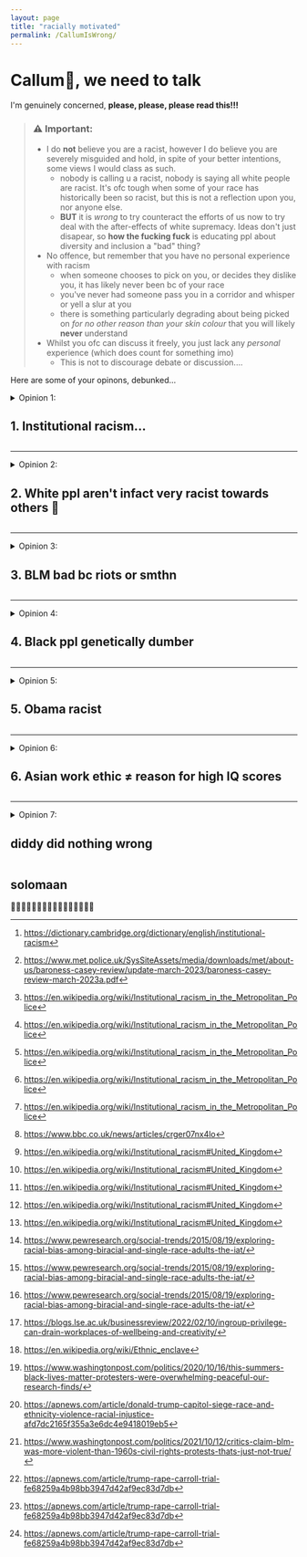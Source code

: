```yaml
---
layout: page
title: "racially motivated"
permalink: /CallumIsWrong/
---
```

# Callum🥕, we need to talk

I'm genuinely concerned, **please, please, please read this!!!**  


> ### ⚠️  Important:
> - I do **not** believe you are a racist, however I do believe you are severely misguided and hold, in spite of your better intentions, some views I would class as such.
>     -  nobody is calling u a racist, nobody is saying all white people are racist. It's ofc tough when some of your race has historically been so racist, but this is not a reflection upon you, nor anyone else.
>     -  **BUT** it is _wrong_ to try counteract the efforts of us now to try deal with the after-effects of white supremacy. Ideas don't just disapear, so **how the fucking fuck** is educating ppl about diversity and inclusion a "bad" thing?
> - No offence, but remember that you have no personal experience with racism
>   - when someone chooses to pick on you, or decides they dislike you, it has likely never been bc of your race
>   - you've never had someone pass you in a corridor and whisper or yell a slur at you
>   - there is something particularly degrading about being picked on _for no other reason than your skin colour_ that you will likely **never** understand
> - Whilst you ofc can discuss it freely, you just lack any _personal_ experience (which does count for something imo)
>   - This is not to discourage debate or discussion....  

Here are some of your opinons, debunked...

<details>
<summary> Opinion 1: <h2>1. Institutional racism... </h2></summary>

> "The fact is, race relations were really pretty good before Obama started going on about system racism and we had blm and stuff"  

Really?, _really_?, __*really*__??  
You really believe this **crap**???   

By _"system racism"_ i assume you mean systematic/institutional racism - how on earth is it a bad thing to bring institutional racism into the limelight??  

### ...so you think institutional racism doesn't exist?  
Rather than list of reasons why you are absolutely and utterly stupid, I think it'll more constructive to convince you that it does.
lets first take a look at a definition:

>#### institutional racism  
>noun  
>UK  /ˌɪn.stɪˌtʃuː.ʃən.əl ˈreɪ.sɪ.zəm/ US  /ˌɪn.stəˌtuː.ʃən.əl ˈreɪ.sɪ.zəm/  
>policies, rules, practices, etc. that are a usual part of the way an organization works, and that result in and support a continued unfair advantage to some people and unfair or harmful treatment of others based on race  [^1]

Seems simple enough. Any org. in which one race (e.g. whites) have an unfair advantage over another (e.g. blacks) counts as posessing institutional racism.

#### what institutional racism does NOT mean:
- only a white's problem
- that _everyone_ in the institution is racist
- that _anyone_ in the institution is openly or otherwise consciously racist

Lets explore some org.s that fit that definition...

### Evidence for systematic racism in the Met police
The last independent review of the Met Police's internal culture stated[^2]:
1. Clearly not everyone in the Met is racist, but there are racists and people with racist attitudes within the organisation
2. Black and ethnic minority officers and staff experience racism at work and it is routinely ignored, dismissed, or not spoken about. Many do not think it is worth reporting
3. Racism and racial bias are reinforced within Met systems
4. The Met under-protects and over-polices Black Londoners  
> "We have found institutional racism, misogyny and homophobia in the Met." - Baroness Casey of blahblah 

_😬 pretty damming huh?_ feels more like it ought to be from 1960 not 2023.

ik that you will maybe not-believe this report, despite it being written by someone who _knowsMoreThanYou<sup>TM</sup>_, so here are some more examples:
- murder of stephen lawrence (the key report of which only came out only 10 yrs before obama took office)[^3]
- murder of Jean Charles de Menezes (brazillian) in 2005 (only 4 years before obama took office)[^3]
- 2019 child strip search statistics[^3]
  -  75% of strip searches from ethinically diverse backgrounds
  -  *75%* is **NOT** acceptable, whatever you may say about black crime
  -  Is it not horrifying that (based of ethnicicty) I am 3/4s more likely to be strip searched than you?
- murder of Chris Kaba (a black man shot by the police in **2022**)[^3]
  - and yet this kinda thing is a "thing of the past???"
  - this isn't even going into american politics, this happend a **fucking** **30 mile drive away from us**, is that not in the least concerning?
- during the pandemic black ppl were **217% as likely** as white ppl to be issued a fine for lockdown breaches? [^3]
  - this statistic holds up even when adjusted for neighbourhood composition
- within the police, black officeres describe being treated _"like animals"_ and that the racism was **getting worse** [^4]
  - so much for things are always much better rn eh?

the funny thing is i previously thought police racism was a USA-centic issue, that atleast in the UK police were OK, welp nope.  
ik it's worse in the US but _surely_ you must agree that racism does **exist** within our law enforcement, _surely_ you must see that **all** the **independant** reports commisioned by the gov. agree with this conclusion. To deny this would _surely_ be to deny what's a universally seen upon truth by all who have competent reasoning skills. Im not sayign you don't have competent reasoning skills, im just saying ppl who deny this shit, claim it doesn't exist etc. are either:
1. naive
2. dumb
3. racist

### UK Prisons
- if you're not white and commit a crime, it is a fact that you are more likely to go to jail than if you were
  - 50% of youth immates are minorities [^5]
    - **%50 percent**, i doubt 50% of crimes are committed by minorities given we make up 14% of the population
    - how is this not insititutional racism???
    
### UK Healthcare
- Asian women are 2x as likely to die in pregnancy [^5]
- Black women are 2x as likely to have a stillborn baby than white women [^5]
How on earth is that acceptable
Yes there are physical differences between races in terms of the ease of pregancy, but:
1) not enough to account for a fucking 2x increase.
2) even if there were significant differences, doctors in the uk should learn better how to treat different races,
    - this IS possible given other countries where uk minorities are the majority have similar success rates to the uk

### In the education system
yes the *goddam education sytem*, the **last place we want racism**
- is it not _slightly_ sobering that black students are far more likely to recieve **under predicted grades** by their teachers [^5]
- is this not the **ultimate** damming evidence of institutional racism???,  
i mean jesus christ if black kids are given a 2nd class education from the start, how **tf** can we expect them to perform equally as adults on shit like IQ tests?

### Income inequality
- If you're black and you have the same degree as a white person, you will on average end up with 27.1% less income [^5]
- **How** is that not evidence for prevelant institutional racism?
  - ‼️maybe allah isn't all that akbar after all eh‼️

I could keep going, list private companies, heck I haven't even started on America, but i think that there is enough evidence infront of you for any sane man to make the correct jugdment

### conclusion
- if some races are **set up to fail** by the very institutions setup to help us, the institutions that we all rely upon to govern, teach, police and treat, is it not surprising that obama might want to discuss this???
- do you not see how naive and cynical it is to spit out shit like "obama's rhetoric was deeply [racially] divisive", I struggle to believe that you would even for a second seriously consider obama for running on some racially inflamatory agenda.
- this will be adressed in the obama section below

</details>

--------------------------------------------------------------------------------





<details>
<summary>Opinion 2: <h2> 2. White ppl aren't infact very racist towards others 🥴 </h2></summary>
  
>“Whites *by far* have the least in group out group bias”

now this one is really quite pathetic for a few reasons:
1. It simply isn't a universally agreed upon fact (as implied by the wording "by *far*") [^6]
	1. I for example think that it is wrong
2. *Even* if it were true, the disparity between races some white's have historically subjugated and currently racially target white's in-group favouritism is, imo, clearly caused by that abuse.
3. It carries the **strong** insinuation that white's aren't racist, or white's are somehow the least racist. which is _**wrong***_
	1. don't even for a second dare claim this isn't the case or you were unaware of this insinuation - don't patronise me pls.

### 2.1 is that really so true?
- Stop 🛑., Stop scrolling **twat**ter for one damn second.
	- pause and think, is that really true, or is the dude waffling at me through my youtube echo chamber a little biased and maybe presenting the facts differently?
	- remember **you can find evidence for _anything_**, from the moon landings were faked to cell towers cause COVID.
- There is plenty of evidence showing white's as having the most in group out group bias [^6] so I strongly dispute that assertion, and even then the margins are quite small
	- 50% of whites favour will actively (but subconsciously) favour whites over asians; 42% of asians favour asians over asians. [^6]
		- 50%!!!, now you may claim the number is a bit lower, but it must surely still be **significant**
		- how is that ok???
	- In times of crises, why are black labourers both paid and employed less?, racism?, in group favouritism?[^7]
- Ik you won't care to see my evidence bc u obv prefer yours, but my hope is that by showing you evidence **against** you point exists, you will understand that the literature isn't so cut and dry, and that maybe your position isn't so definite.
	- Don't let ur **hubris** prevent yourself from seeing objectively

so you still don't believe me?, well...
### 2.2 If it were true, does it matter?:
- So what?, white ppl feel less desire to hate others. I think what this really shows is how much white ppl currently, but *subconsciously* so they don't believe it happens, discriminate against other races.
- Parents of minorities have to bring up their children to be wary of racism, to be aware of it, and to try counter it. This simply isn't always the case in white households, for it does not pose a direct issue to white ppl (in the uk)
	- Thus I would argue white people are less aware of racism, and thus less likely to want to stick together
- When you are a minority, the feeling of "needing to stick together" with ppl "like you" is exacerbated, there is no need for white ppl to stick together in the uk, but there is a level of protection, and easier communication when between those with similar minority cultural backgrounds.
	- hence why communities like "little India" and "Chinatown" form [^8]
- And when the majority race is white, I would argue any racism matters more in a utilitarian sense, it has a worse average impact of your racist and white, bc on average you are in a greater position of power.

### 2.3 Racism and white people
oof what a large subject, I will only touch on this, but it's worth mentioning because:
1. You would only have made that assertion ("whites have ... out-group bias") had you believed that racism was no longer that big an issue. (don't try deny this Callum, i'm not stupid)
2. You would only have made that assertion had you perhaps felt *threatened* or *accused* of as being racist. - this one I kinda get, but to try be some anti-woke sheeple is the **wrong** response
Lets try address the first point:
1. racism **is** a big issue - even I, in sheltered North Ascot have experienced it (once in your fucking presence too📣)
2. Minorities (primarily black ppl tbh) are often targets of unacceptable levels of institutional racism (question: what is an acceptable level for you?) and subconscious bias.
	- oh yeah, forgot you didn't believe in subconscious bias. We've been there before but if u push the point I can write up another crap essay on the topic to try save ur ass.
3. Blatant racism is ofc less than it used to be, but is **still prevalent**, and still **bad**
4. Here I will make an argument you dislike, but I see as true:

   Hi callum, This paragraph may not sound familiar eh?, well ask any minority and you'd struggle to find someone who has not experienced racism. Just because Callum 🥕 hasn't doesn't mean we haven't. ok? So don't go round telling us we're wrong to say that racism still very much exists.
now for the second - in fact imma put this in it's own section up top.



</details>

--------------------------------------------------------------------------------



<details>
<summary>Opinion 3: <h2> 3. BLM bad bc riots or smthn</h2></summary>

> "The fact is, race relations were really pretty good before Obama started going on about system racism and we had blm and stuff"

### rage against the (facist) machine 🤬
Now i'm beyond anger, and into just sheer confusion. The idea that before BLM, race relations were "really pretty good" is showing **stratospheric levels of naivety**, ignorance that exists beyond the Oort cloud. If you had claimed Jesus was a moose named **Jeffery Dahmer** I would still posses a higher level confidence in your ability to **think thoughts**. If you told me that lampshades cause bowel cancer in earthworms I would still consider your opinion an opinion. However I do _not_ consider your claim to be anything but a *startlingly dangerous falsehood* from what is supposedly a rather clever brain. We both know how the internet likes to distort the truth, how it allows **absofuckingidiots** to portray themselves and their cult as mainstream and acceptable. Racism is a cancer, _please_ tell me you're *not* **chain-smoking this crap.**

But who am I kidding, humorous metaphors do fuck all to convince someone they're wrong, so lemme try another angle.

### lets first define what "really pretty good" race relations ISN'T
- Here's a questionnaire for you, is the racially motivated murder of innocent black men by police:
	1) good race relations
	2) *pretty* good race relations
	3) **really** *pretty* good race relations
- Woah trick question, bet you didn't see that coming eh.
- Turns out it's neither. A society where police will randomly murder ppl of a specific race on a whim (in quite a brutal fashion) is NOT "really pretty good"
	- things might've been "really pretty good" for those unaware of the extent of these racism problems. But I'm sure for ppl living under it things really fucking weren't really pretty good.
- There are clearly multiple issues with a society where:
	- police feel that they can get away with shit like this
	- police feel it's ok to do shit like this
	- police hire ppl like you (jk-ish)
- If the very ppl we are supposed to report racism to, are **overflowing** with it, how tf do you expect the problem to even **start** going away?
	- ooh good question🙋, should we:
		1. wait till society somehow changes on it's own?
		2. deny the problem ever existed?
		3. engage in peaceful protest and force ppl to listen?
	- I hope you agree that of these options, no.3 is best, or at least no.3 is an option many people would choose, and one that should improve circumstances
### when the racially motivated murder of black ppl by cops leads to a peaceful protest
- So people decided to protest huh. This wasn't just because of one single crime, but rather the collective venting of deep ingrained racism in the police forces and beyond
- I'm sure you'd agree protest is counterintuitively a sign of thriving democracy, that people can peacefully exercise that right is paramount, whether you agree with them or not. 
  *(obv within limits etc. but I'm sure you have no problem with protest in this context)*
- I would also *hope* you would agree with people protesting racism. 
	- (Racism bad and prevalent ∴ ***Anti*-racism** protest **good** and **necessary** no?)
- I would also hope that by now you don't believe race relations were "really pretty good", or at least you can observe the sheer number of people who deemed race relations really not good enough that they were motivated to dedicate their free time towards organising and/or attending protests
	- nobody is walking down roads for the hell of it eh, ppl feel a need to address and bring racism into the open.

### when a small section of a peaceful protest becomes a very small riot
- I think you'd struggle to disagree that *peaceful* protest = good, and that anti-racism protest = good
- So why *why* ***WHY*** is it so hard to understand that rioters do **not** represent the protesters???
	- 96% of demonstrations were peaceful and resulted in no property damage [^9][^10]
	- Compare this with 89% during the civil right's movement. - which were nearly 3x more violent. [^11]
- wait so the protest weren't that violent after all huh?
	- but what was it my favourite convicted sexual abuser[^12] said? 
		- oh wait he's a dipshit who serves only to fuel racial divisions.
		- still boggles my mind u, 🥕🤡, can view Obama as fuelling racial divisions but Trump[^12] as a successful all round ok guy
		- this leads quite nicely into....

### when a small riot becomes a right wing media stratophenomenon
- so a **not so big** riot meets your not so smart "journalist" who's only objective is to farm impressions on his article over the internet - what happens?
- then a not so smart friend reads that piece of "journalism" - what happens?
I hope you get what i'm getting at here Callum.
### when a media stratophenomenon starts fuelling racial division
well here we are eh, I would thus **strongly** argue that, with you, Callum, as a prime example, that what has caused the increase in racial tensions was not BLM, but the **polarising** media's portrayal of it. After all we live in an economy where polarisation = money & votes. Don't be so daft to view an *incredibly* peaceful anti racism protest as the cause of this polarisation. It was the stupid fucking snakes that seek to use small news about small riots to further their own selfish racist means. As I said earlier, racism is a cancer, _please_ tell me you're *not* **chain-smoking this crap.**



</details>

--------------------------------------------------------------------------------



<details>
<summary>Opinion 4: <h2> 4. Black ppl genetically dumber</h2></summary>

>I think a similar reason to you in that I think the arguments for a social explanation have little substance logically speaking (racism = lower IQ, why? Seems mainly to be an emotional response) and whilst the data is far from conclusive, when looking at the fact that richer black people have similar iq to poorer whites and that the racial iq gap has not significantly changed, I don't see reasons to believe it's societal
>
>...I think it's [genetics] the simpler, less convoluted explanation and that it would be more appealing if people didn't have to tread so carefully on this topic

>Fine, jfc, I'll just agree that I think it's more likely than not it [genetics] significantly explains it [IQ gap between races]

</details>

--------------------------------------------------------------------------------



<details>
<summary>Opinion 5: <h2>5. Obama racist </h2></summary>

>"Obama ran in 2008 as the great unifier but in 2012 appealed much more to the more left wing base and to minorities. His rhetoric was deeply divisive and presided over race riots like Ferguson (after Michael Brown) and Baltimore"

>"The fact is, race relations were really pretty good before Obama started going on about system racism and we had blm and stuff"  

This one troubles me.  
How can you look at Obama, the first black president of the USA, and see him as a cause of racism?  
Did racism increase during his tenure?, sure maybe?  
Was that because of Obama, or because of Obama's skin colour?  
People (including Trump pbuh) became racist and virile towards Obama. Was that because of Obama, or because Obama, by the very nature of being Black brought out the pre-existing racism already prevelant throughout the country?  


### wait but the graphs, the graphs...
- Correlation ≠ causation Callum.
- Obama helped draw racism into the spotlight, largely due to all the increased racism directed **at him** (e.g. birther conspriacy theorists)
- so how would an incrased knowledge and understanding of racism, especially the much more subtle aspects of it, affect your graphs?
- exactly, they'd _appear_ as if racism was getting worse after obama when in reality all that happened was people started too understand the full extent of it all.

### wait but the riots, the riots...
IDK how riots occuring under Obama is supposed to imply Obama chose to cause racial division, i.e. that somehow it was Obama's fault.
- Yes Obama may have been the cause, ppl in the nation not ready for his truths on racism might've felt need to draw imaginary lines along skin tones
- Yes because of this increased tension racial division might've increased
- Yes because ppl felt both empowered by having a Black POTUS and outraged by the increased hate, riots happened
- Yes riots are bad.

BUT the primary cause of the riots WAS NOT:
- Obama
- the average black person
- the average white person

It was **racism**  
this shouldn't be hard to understand 🥕, just bc Obama talked about racism, and made racists angry does **not** mean that obama was in the wrong. The ppl that were angry (and in this case the rioters who chose to violently counter the racists) are in the wrong. 

### Conclusion:
- firstly just wow, how is Obama more divisive than that convivted sexual abuser you so adore [^12]
- You are claiming Obama's rhetoric was "deeply divisive" only based off the end reaction. The problem here was not the rhetoric, but that divided reaction.
- **We should _not_ look at racial riots and come to the conclusion that racism should be swept under the carpet.**
  - And as I'm sure you're aware, these riots riots only happened when a large peacful protest was disrupted by a minority of violent thugs.
  - People were protesting the increase in racism they saw. That this increase in racial tensions coincided with the first black POTUS don't surpise me, ppl are generally resistive to change. But long term i _hope_ u would believe Obama has done alot to help stamp racism out.
</details>

--------------------------------------------------------------------------------


<details>
<summary>Opinion 6: <h2>6. Asian work ethic ≠ reason for high IQ scores</h2></summary>

>I would argue in this case it's because of their incredibly strong work ethic/culture around work, especially at school- and I don't see that as an unfair stereotype, as Daniel, who has lived in east asia, would testify it is true. It is not hard to see how this would increse IQ
>
> (in response) I also question the extent to which IQ can be increased this way - Callum

I just wanted to quickly address this, this is wrong.

</details>

--------------------------------------------------------------------------------

<details>
<summary>Opinion 7: <h2>diddy did nothing wrong</h2></summary>
what an opinion
</details>

## solomaan
🐐🐐🐐🐐🐐🐐🐐🐐🐐🐐🐐🐐🐐🐐🐐🐐

[^1]: https://dictionary.cambridge.org/dictionary/english/institutional-racism
[^2]: https://www.met.police.uk/SysSiteAssets/media/downloads/met/about-us/baroness-casey-review/update-march-2023/baroness-casey-review-march-2023a.pdf
[^3]: https://en.wikipedia.org/wiki/Institutional_racism_in_the_Metropolitan_Police
[^4]: https://www.bbc.co.uk/news/articles/crger07nx4lo
[^5]: https://en.wikipedia.org/wiki/Institutional_racism#United_Kingdom
[^6]: https://www.pewresearch.org/social-trends/2015/08/19/exploring-racial-bias-among-biracial-and-single-race-adults-the-iat/
[^7]:https://blogs.lse.ac.uk/businessreview/2022/02/10/ingroup-privilege-can-drain-workplaces-of-wellbeing-and-creativity/
[^8]:https://en.wikipedia.org/wiki/Ethnic_enclave
[^9]: https://www.washingtonpost.com/politics/2020/10/16/this-summers-black-lives-matter-protesters-were-overwhelming-peaceful-our-research-finds/
[^10]: https://apnews.com/article/donald-trump-capitol-siege-race-and-ethnicity-violence-racial-injustice-afd7dc2165f355a3e6dc4e9418019eb5
[^11]: https://www.washingtonpost.com/politics/2021/10/12/critics-claim-blm-was-more-violent-than-1960s-civil-rights-protests-thats-just-not-true/
[^12]: https://apnews.com/article/trump-rape-carroll-trial-fe68259a4b98bb3947d42af9ec83d7db

